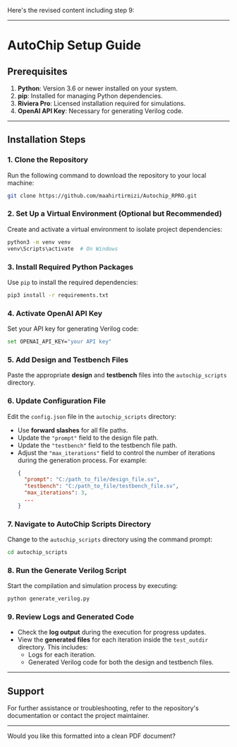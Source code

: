 Here's the revised content including step 9:

---

# **AutoChip Setup Guide**

## **Prerequisites**
1. **Python**: Version 3.6 or newer installed on your system.
2. **pip**: Installed for managing Python dependencies.
3. **Riviera Pro**: Licensed installation required for simulations.
4. **OpenAI API Key**: Necessary for generating Verilog code.

---

## **Installation Steps**

### 1. Clone the Repository
Run the following command to download the repository to your local machine:
```bash
git clone https://github.com/maahirtirmizi/Autochip_RPRO.git
```

### 2. Set Up a Virtual Environment (Optional but Recommended)
Create and activate a virtual environment to isolate project dependencies:
```bash
python3 -m venv venv
venv\Scripts\activate  # On Windows
```

### 3. Install Required Python Packages
Use `pip` to install the required dependencies:
```bash
pip3 install -r requirements.txt
```

### 4. Activate OpenAI API Key
Set your API key for generating Verilog code:
```bash
set OPENAI_API_KEY="your API key"
```

### 5. Add Design and Testbench Files
Paste the appropriate **design** and **testbench** files into the `autochip_scripts` directory.

### 6. Update Configuration File
Edit the `config.json` file in the `autochip_scripts` directory:
- Use **forward slashes** for all file paths.
- Update the `"prompt"` field to the design file path.
- Update the `"testbench"` field to the testbench file path.
- Adjust the `"max_iterations"` field to control the number of iterations during the generation process. For example:
  ```json
  {
    "prompt": "C:/path_to_file/design_file.sv",
    "testbench": "C:/path_to_file/testbench_file.sv",
    "max_iterations": 3,
    ...
  }
  ```

### 7. Navigate to AutoChip Scripts Directory
Change to the `autochip_scripts` directory using the command prompt:
```bash
cd autochip_scripts
```

### 8. Run the Generate Verilog Script
Start the compilation and simulation process by executing:
```bash
python generate_verilog.py
```

### 9. Review Logs and Generated Code
- Check the **log output** during the execution for progress updates.
- View the **generated files** for each iteration inside the `test_outdir` directory. This includes:
  - Logs for each iteration.
  - Generated Verilog code for both the design and testbench files.

---

## **Support**
For further assistance or troubleshooting, refer to the repository's documentation or contact the project maintainer.

---

Would you like this formatted into a clean PDF document?
